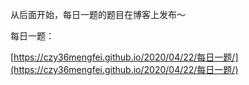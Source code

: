 从后面开始，每日一题的题目在博客上发布～

每日一题：

[https://czy36mengfei.github.io/2020/04/22/每日一题/](https://czy36mengfei.github.io/2020/04/22/每日一题/)

